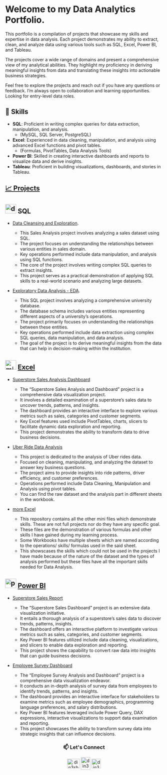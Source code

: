 # Welcome to my Data Analytics Portfolio.

This portfolio is a compilation of projects that showcase my skills and expertise in data analysis. Each project demonstrates my ability to extract, clean, and analyze data using various tools such as SQL, Excel, Power BI, and Tableau.

The projects cover a wide range of domains and present a comprehensive view of my analytical abilities. They highlight my proficiency in deriving meaningful insights from data and translating these insights into actionable business strategies.

Feel free to explore the projects and reach out if you have any questions or feedback. I’m always open to collaboration and learning opportunities. 
Looking for entry-level data roles.


## 🧰 Skills

- **SQL**: Proficient in writing complex queries for data extraction, manipulation, and analysis.
    - (MySQL, SQL Server, PostgreSQL)
- **Excel**: Experienced in data cleaning, manipulation, and analysis using advanced Excel functions and pivot tables.
    - (Formulas, PivotTables, Data Analysis Tools)
- **Power BI**: Skilled in creating interactive dashboards and reports to visualize data and derive insights.
- **Tableau**: Proficient in building visualizations, dashboards, and stories in Tableau.

## [ 📈 Projects](https://github.com/din3shn/DA_Portfolio_Proj)

## <img width="35" height="30" src="https://img.icons8.com/fluency/48/database--v1.png" alt="database--v1"/> **SQL**

- [Data Cleansing and Exploration](https://github.com/din3shn/DA_Portfolio_Proj/tree/main/SQL_DataMart_Project).

    - This Sales Analysis project involves analyzing a sales dataset using SQL. 
    - The project focuses on understanding the relationships between various entities in sales domain. 
    - Key operations performed include data manipulation, and analysis using SQL functions. 
    - The core of the project involves writing complex SQL queries to extract insights. 
    - This project serves as a practical demonstration of applying SQL skills to a real-world scenario and analyzing large datasets.
     
- [Exploratory Data Analysis - EDA](https://github.com/din3shn/DA_Portfolio_Proj/tree/main/SQL_University_Project).

   - This SQL project involves analyzing a comprehensive university database.
   - The database schema includes various entities representing different aspects of a university’s operations.
   - The project primarily focuses on understanding the relationships between these entities.
   - Key operations performed include data extraction using complex SQL queries, data manipulation, and data analysis.
   - The goal of the project is to derive meaningful insights from the data that can help in decision-making within the institution.

## <img width="35" height="30" src="https://img.icons8.com/color/48/microsoft-excel-2019--v1.png" alt="microsoft-excel-2019--v1"/> **[Excel](https://github.com/din3shn/DA_Portfolio_Proj/tree/main/Excel_Projects_and_More)**

- [Superstore Sales Analysis Dashboard](https://github.com/din3shn/DA_Portfolio_Proj/tree/main/Excel_Projects_and_More/Superstore_Dashboard)

    - The “Superstore Sales Analysis and Dashboard” project is a comprehensive data visualization project.
    - It involves a detailed examination of a superstore’s sales data to uncover trends, patterns, and insights.
    - The dashboard provides an interactive interface to explore various metrics such as sales, categories and customer segments.
    - Key Excel features used include PivotTables, charts, slicers to facilitate dynamic data exploration and reporting.
    - This project demonstrates the ability to transform data to drive business decisions.

- [Uber Ride Data Analysis](https://github.com/din3shn/DA_Portfolio_Proj/tree/main/Excel_Projects_and_More/Uber_Rides_Analysis)

    - This project is dedicated to the analysis of Uber rides data. 
    - Focused on cleaning, manipulating, and analyzing the dataset to answer key business questions. 
    - The project aims to provide insights into ride patterns, driver efficiency, and customer preferences.
    - Operations performed include Data Cleaning, Manipulation and Analysis using pivot tables.
    - You can find the raw dataset and the analysis part in different sheets in the workbook.

- [more Excel](https://github.com/din3shn/DA_Portfolio_Proj/tree/main/Excel_Projects_and_More/More_Excel)

    - This repository contains all the other mini files which demonstrate skills. These are not full projects nor do they have any specific goal.
    - These files are the demonstration of various formulas and other skills I have gained during my learning process.
    - Some Workbooks have multiple sheets which are named according to the operations/ skills/ formulas used in the said sheet.
    - This showscases the skills which could not be used in the projects I have made because of the nature of the dataset and the types of analysis performed but these files         have all the important skills needed for Data Analysis.

## <img width="35" height="30" src="https://img.icons8.com/color/48/power-bi-2021.png" alt="power-bi-2021"/> [Power BI](https://github.com/din3shn/DA_Portfolio_Proj/tree/main/Power%20BI)

- [Superstore Sales Report](https://github.com/din3shn/DA_Portfolio_Proj/tree/main/Power%20BI/Superstore)

   - The “Superstore Sales Dashboard” project is an extensive data visualization initiative.
   - It entails a thorough analysis of a superstore’s sales data to discover trends, patterns, insights.
   - The dashboard offers an interactive platform to investigate various metrics such as 
     sales, categories, and customer segments.
   - Key Power BI features utilized include data cleaning, visualizations, 
     and slicers to enable data exploration and reporting.
   - This project shows the capability to convert raw data into insights that can guide business decisions.

- [Employee Survey Dashboard](https://github.com/din3shn/DA_Portfolio_Proj/tree/main/Power%20BI/EMP_Survey)

    - The “Employee Survey Analysis and Dashboard” project is a comprehensive data visualization endeavor.
    - It conducts an in-depth analysis of survey data from employees to identify trends, patterns, and insights.
    - The dashboard provides an interactive interface for stakeholders to examine metrics such as 
      employee demographics, programming language preferences, and salary distributions.
    - Key Power BI features leveraged include Power Query, DAX expressions, interactive 
      visualizations to support data examination and reporting.
    - This project showcases the ability to transform survey data into strategic insights 
      that can influence decisions.


<h3 align="center"> 📫 Let's Connect </h3>
<p align=" center">
<a href="https://github.com/din3shn" target="blank"><img align="center" src="https://github.com/din3shn/din3shn.github.io/assets/160537914/a82d25c4-af44-47b8-9607-8e175ec07291" alt="din3shn" height="30" width="40" /></a>
<a href="https://linkedin.com/in/din3shn" target="blank"><img align="center" src="https://raw.githubusercontent.com/rahuldkjain/github-profile-readme-generator/master/src/images/icons/Social/linked-in-alt.svg" alt="din3shn" height="40" width="30" /></a>
<a href="https://www.hackerrank.com/din3shn" target="blank"><img align="center" src="https://raw.githubusercontent.com/rahuldkjain/github-profile-readme-generator/master/src/images/icons/Social/hackerrank.svg" alt="din3shn" height="30" width="30" /></a>

</p>
<!---
din3shn/din3shn is a ✨ special ✨ repository because its `README.md` (this file) appears on your GitHub profile.
You can click the Preview link to take a look at your changes.
--->
